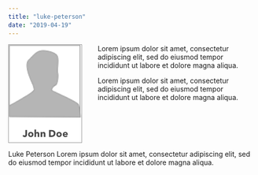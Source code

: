 ```yaml
---
title: "luke-peterson"
date: "2019-04-19"
---
```


<div style="display: inline;">

<img src="luke-peterson.png"
     alt="Luke Peterson"
     style="float: left; margin-right: 2rem;" />

<p style="float: right;">
Luke Peterson
Lorem ipsum dolor sit amet, consectetur adipiscing elit, sed do eiusmod tempor incididunt ut 
labore et dolore magna aliqua. 
</p>
<p>
Lorem ipsum dolor sit amet, consectetur adipiscing elit, sed do eiusmod tempor incididunt ut 
labore et dolore magna aliqua. 
</p>
<p>
Lorem ipsum dolor sit amet, consectetur adipiscing elit, sed do eiusmod tempor incididunt ut 
labore et dolore magna aliqua. 
</p>
</div>

